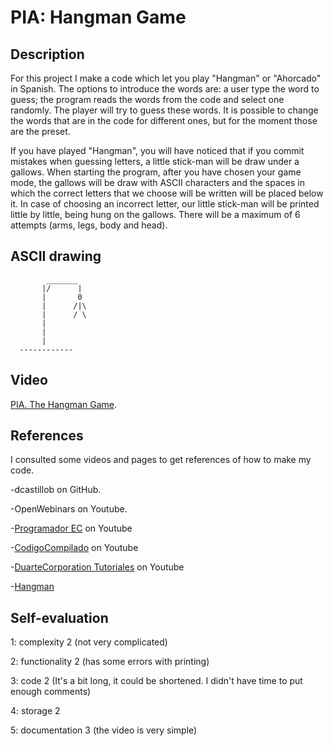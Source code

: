 # PIA: Hangman Game 

## Description

For this project I make a code which let you play "Hangman" or "Ahorcado" in Spanish. 
The options to introduce the words are: a user type the word to guess; the program reads 
the words from the code and select one randomly. The player will try to guess these words. 
It is possible to change the words that are in the code for different ones, but for the moment those are the preset.

If you have played "Hangman", you will have noticed that if you commit mistakes when guessing letters, 
a little stick-man will be draw under a gallows. When starting the program, after you have chosen your game mode, 
the gallows will be draw with ASCII characters and the spaces in which the correct letters that we choose will be 
written will be placed below it. In case of choosing an incorrect letter, our little stick-man will be printed little by little, 
being hung on the gallows. There will be a maximum of 6 attempts (arms, legs, body and head).

## ASCII drawing

```
        _______                                                                                                                  
       |/      |                                                                                                                 
       |       0                                                                                                                  
       |      /|\                                                                                                                  
       |      / \                                                                                                                 
       |                                                                                                                         
       |
       |                                                                                                                         
  ------------  
```
## Video
[PIA. The Hangman Game](https://youtu.be/ajBDJcPiY80).

## References
I consulted some videos and pages to get references of how to make my code. 

-dcastillob on GitHub.

-OpenWebinars on Youtube.

-[Programador EC](https://www.youtube.com/watch?v=kmQvQ2Y0X88) on Youtube 

-[CodigoCompilado](https://www.youtube.com/watch?v=qnap571WLGY) on Youtube 

-[DuarteCorporation Tutoriales](https://www.youtube.com/watch?v=J47WHf8lQI8) on Youtube

-[Hangman](https://www.usna.edu/Users/cs/roche/courses/f20ic210/notes/06/files.php?f=hangman.c)

## Self-evaluation
1: complexity 2 (not very complicated)

2: functionality 2 (has some errors with printing)

3: code 2 (It's a bit long, it could be shortened. I didn't have time to put enough comments)

4: storage 2

5: documentation 3 (the video is very simple)
